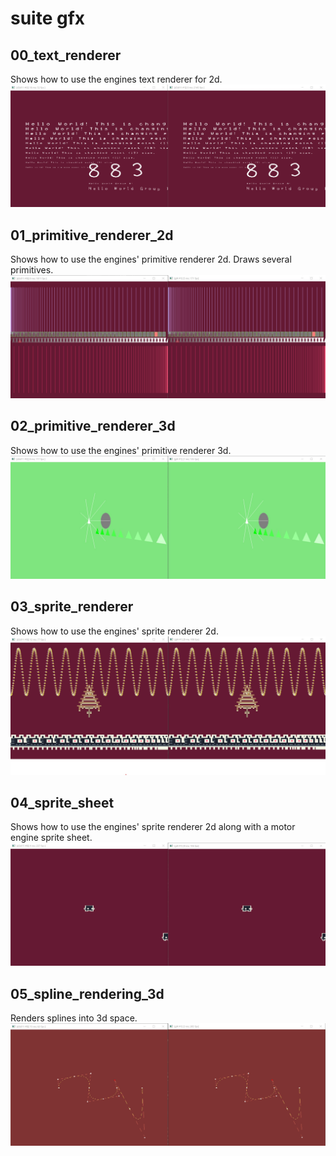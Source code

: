 # suite gfx

## 00_text_renderer

Shows how to use the engines text renderer for 2d.
![00_text_renderer]( readme_images/00_text_renderer.jpg )

## 01_primitive_renderer_2d
Shows how to use the engines' primitive renderer 2d. Draws several primitives.
![01_primitive_renderer_2d]( readme_images/01_primitive_renderer_2d.jpg )

## 02_primitive_renderer_3d
Shows how to use the engines' primitive renderer 3d.
![02_primitive_renderer_3d]( readme_images/02_primitive_renderer_3d.jpg )

## 03_sprite_renderer
Shows how to use the engines' sprite renderer 2d.
![03_sprite_renderer]( readme_images/03_sprite_renderer.jpg )

## 04_sprite_sheet
Shows how to use the engines' sprite renderer 2d along with a motor engine sprite sheet.
![04_sprite_sheet]( readme_images/04_sprite_sheet.jpg )

## 05_spline_rendering_3d
Renders splines into 3d space.
![05_spline_rendering_3d]( readme_images/05_spline_rendering_3d.jpg )
